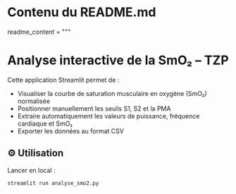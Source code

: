 # Contenu du README.md
readme_content = """
# Analyse interactive de la SmO₂ – TZP

Cette application Streamlit permet de :
- Visualiser la courbe de saturation musculaire en oxygène (SmO₂) normalisée
- Positionner manuellement les seuils S1, S2 et la PMA
- Extraire automatiquement les valeurs de puissance, fréquence cardiaque et SmO₂
- Exporter les données au format CSV

## ⚙️ Utilisation

Lancer en local :
```bash
streamlit run analyse_smo2.py
